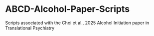 # ABCD-Alcohol-Paper-Scripts
Scripts associated with the Choi et al., 2025 Alcohol Initiation paper in Translational Psychiatry
